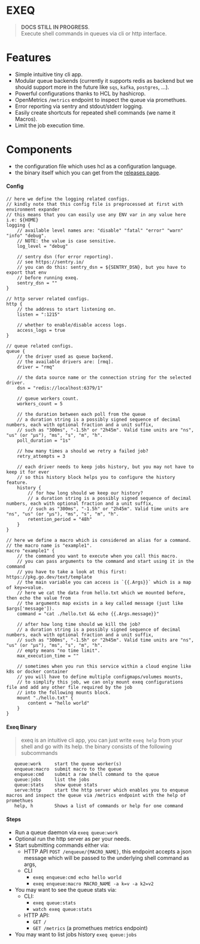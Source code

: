 EXEQ
======
> **DOCS STILL IN PROGRESS**.  
> Execute shell commands in queues via cli or http interface.

Features
========
- Simple intuitive tiny cli app.
- Modular queue backends (currently it supports redis as backend but we should support more in the future like `sqs`, `kafka`, `postgres`, ...).
- Powerful configurations thanks to HCL by hashicrop.
- OpenMetrics `/metrics` endpoint to inspect the queue via promethues.
- Error reporting via sentry and stdout/stderr logging.
- Easily create shortcuts for repeated shell commands (we name it Macros).
- Limit the job execution time.

Components
==========
- the configuration file which uses hcl as a configuration language.
- the binary itself which you can get from the [releases page](https://github.com/alash3al/exeq/releases).

#### Config
```hcl
// here we define the logging related configs.
// kindly note that this config file is preprocessed at first with environment expander
// this means that you can easily use any ENV var in any value here i.e: ${HOME}
logging {
    // available level names are: "disable" "fatal" "error" "warn" "info" "debug".
    // NOTE: the value is case sensitive.
    log_level = "debug"

    // sentry dsn (for error reporting).
    // see https://sentry.io/
    // you can do this: sentry_dsn = ${SENTRY_DSN}, but you have to export that env
    // before running exeq.
    sentry_dsn = ""
}

// http server related configs.
http {
    // the address to start listening on.
    listen = ":1215"

    // whether to enable/disable access logs.
    access_logs = true
}

// queue related configs.
queue {
    // the driver used as queue backend.
    // the available drivers are: [rmq].
    driver = "rmq"

    // the data source name or the connection string for the selected driver.
    dsn = "redis://localhost:6379/1"

    // queue workers count.
    workers_count = 5

    // the duration between each poll from the queue
    // a duration string is a possibly signed sequence of decimal numbers, each with optional fraction and a unit suffix, 
    // such as "300ms", "-1.5h" or "2h45m". Valid time units are "ns", "us" (or "µs"), "ms", "s", "m", "h".
    poll_duration = "1s"

    // how many times a should we retry a failed job?
    retry_attempts = 3

    // each driver needs to keep jobs history, but you may not have to keep it for ever
    // so this history block helps you to configure the history feature.
    history {
        // for how long should we keep our history?
        // a duration string is a possibly signed sequence of decimal numbers, each with optional fraction and a unit suffix, 
        // such as "300ms", "-1.5h" or "2h45m". Valid time units are "ns", "us" (or "µs"), "ms", "s", "m", "h".
        retention_period = "48h"
    }
}

// here we define a macro which is considered an alias for a command.
// the macro name is "example1".
macro "example1" {
    // the command you want to execute when you call this macro.
    // you can pass arguments to the command and start using it in the command
    // you have to take a look at this first: https://pkg.go.dev/text/template
    // the main variable you can access is `{{.Args}}` which is a map of key=>value.
    // here we cat the data from hello.txt which we mounted before, then echo the value from
    // the arguments map exists in a key called message (just like $args['message']).
    command = "cat ./hello.txt && echo {{.Args.message}}"

    // after how long time should we kill the job?
    // a duration string is a possibly signed sequence of decimal numbers, each with optional fraction and a unit suffix, 
    // such as "300ms", "-1.5h" or "2h45m". Valid time units are "ns", "us" (or "µs"), "ms", "s", "m", "h".
    // empty means "no time limit".
    max_execution_time = ""

    // sometimes when you run this service within a cloud engine like k8s or docker container
    // you will have to define multiple configmaps/volumes mounts,
    // to simplify this job, we can only mount exeq configurations file and add any other file required by the job
    // into the following mounts block.
    mount "./hello.txt" {
        content = "hello world"
    }
}
```

#### Exeq Binary
> exeq is an intuitive cli app, you can just write `exeq help` from your shell and go with its help.
> the binary consists of the following subcommands
```shell
   queue:work     start the queue worker(s)
   enqueue:macro  submit macro to the queue
   enqueue:cmd    submit a raw shell command to the queue
   queue:jobs     list the jobs
   queue:stats    show queue stats
   serve:http     start the http server which enables you to enqueue macros and inspect the queue via /metrics endpoint with the help of promethues
   help, h        Shows a list of commands or help for one command
```

#### Steps
- Run a queue daemon via `exeq queue:work`
- Optional run the http server as per your needs.
- Start submitting commands either via:
    - HTTP API `POST /enqueue/{MACRO_NAME}`, this endpoint accepts a json message which will be passed to the underlying shell command as args,
    - CLI
        - `exeq enqueue:cmd echo hello world`
        - `exeq enqueue:macro MACRO_NAME -a k=v -a k2=v2`
- You may want to see the queue stats via:
    - CLI:
        - `exeq queue:stats`
        - `watch exeq queue:stats`
    - HTTP API:
        - `GET /`
        - `GET /metrics` (a promethues metrics endpoint)
- You may want to list jobs history `exeq queue:jobs`
